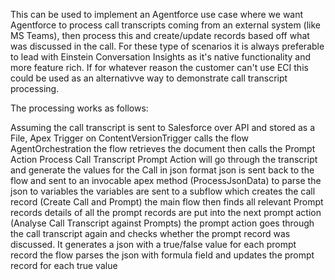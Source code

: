 This can be used to implement an Agentforce use case where we want Agentforce to process call transcripts coming from an external system (like MS Teams), then process this and create/update records based off what was discussed in the call. For these type of scenarios it is always preferable to lead with Einstein Conversation Insights as it's native functionality and more feature rich. If for whatever reason the customer can't use ECI this could be used as an alternativve way to demonstrate call transcript processing. 

The processing works as follows: 

Assuming the call transcript is sent to Salesforce over API and stored as a File, Apex Trigger on ContentVersionTrigger calls the flow AgentOrchestration
the flow retrieves the document then calls the Prompt Action Process Call Transcript
Prompt Action will go through the transcript and generate the values for the Call in json format
json is sent back to the flow and sent to an invocable apex method (ProcessJsonData) to parse the json to variables
the variables are sent to a subflow which creates the call record (Create Call and Prompt)
the main flow then finds all relevant Prompt records
details of all the prompt records are put into the next prompt action (Analyse Call Transcript against Prompts)
the prompt action goes through the call transcript again and checks whether the prompt record was discussed. It generates a json with a true/false value for each prompt record
the flow parses the json with formula field and updates the prompt record for each true value
